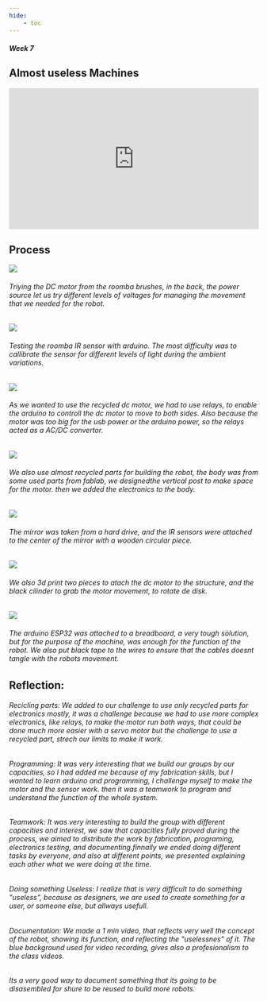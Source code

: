 ```yaml
---
hide:
    - toc
---
```


##### Week 7


## Almost useless Machines


<div style="padding:56.25% 0 0 0;position:relative;"><iframe src="https://player.vimeo.com/video/650258634?h=bb4597ccf6&amp;badge=0&amp;autopause=0&amp;player_id=0&amp;app_id=58479" frameborder="0" allow="autoplay; fullscreen; picture-in-picture" allowfullscreen style="position:absolute;top:0;left:0;width:100%;height:100%;" title="MEH...RROR"></iframe></div><script src="https://player.vimeo.com/api/player.js"></script>

## Process


![](../images/TAUM1.png)

###### Triying the DC motor from the roomba brushes, in the back, the power source let us try different levels of voltages for managing the movement that we needed for the robot.

![](../images/TAUM2.png)

###### Testing the roomba IR sensor with arduino. The most difficulty was to callibrate the sensor for different levels of light during the ambient variations.

![](../images/TAUM3.png)

###### As we wanted to use the recycled dc motor, we had to use relays, to enable the arduino to controll the dc motor to move to both sides. Also because the motor was too big for the usb power or the arduino power, so the relays acted as a AC/DC convertor.

![](../images/TAUM4.png)

###### We also use almost recycled parts for building the robot, the body was from some used parts from fablab, we designedthe vertical post to make space for the motor. then we added the electronics to the body.

![](../images/TAUM5.png)

###### The mirror was taken from a hard drive, and the IR sensors were attached to the center of the mirror with a wooden circular piece.

![](../images/TAUM6.png)

###### We also 3d print two pieces to atach the dc motor to the structure, and the black cilinder to grab the motor movement, to rotate de disk.


![](../images/TAUM8.png)

###### The arduino ESP32 was attached to a breadboard, a very tough solution, but for the purpose of the machine, was enough for the function of the robot. We also put black tape to the wires to ensure that the cables doesnt tangle with the robots movement.


## Reflection:

###### Recicling parts: We added to our challenge to use only recycled parts for electronics mostly, it was a challenge because we had to use more complex electronics, like relays, to make the motor run both ways, that could be done much more easier with a servo motor but the challenge to use a recycled part, strech our limits to make it work.

###### Programming: It was very interesting that we build our groups by our capacities, so I had added me because of my fabrication skills, but I wanted to learn arduino and programming, I challenge myself to make the motor and the sensor work. then it was a teamwork to program and understand the function of the whole system.

###### Teamwork: It was very interesting to build the group with different capacities and interest, we saw that capacities fully proved during the process, we aimed to distribute the work by fabrication, programing, electronics testing, and documenting.finnally we ended doing different tasks by everyone, and also at different points, we presented explaining each other what we were doing at the time.

###### Doing something Useless: I realize that is very difficult to do something "useless", because as designers, we are used to create something for a user, or someone else, but allways usefull. 

###### Documentation: We made a 1 min video, that reflects very well the concept of the robot, showing its function, and reflecting the "uselessnes" of it. The blue background used for video recording, gives also a profesionalism to the class videos.

###### Its a very good way to document something that its going to be disasembled for shure to be reused to build more robots.
































